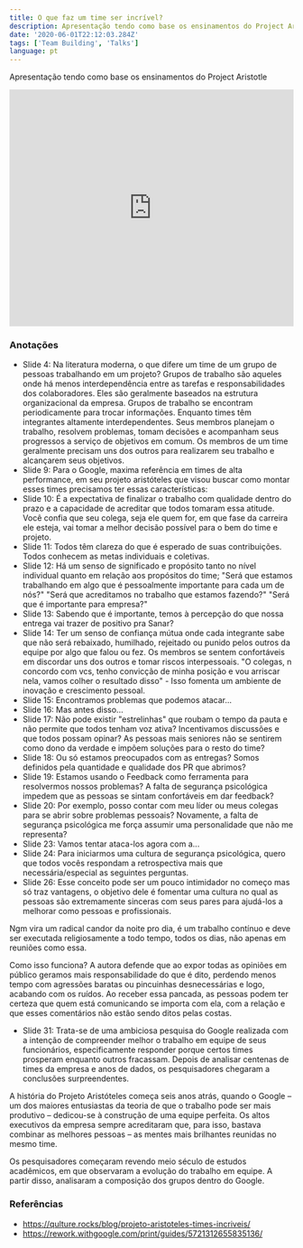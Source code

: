 ```yaml
---
title: O que faz um time ser incrível?
description: Apresentação tendo como base os ensinamentos do Project Aristotle
date: '2020-06-01T22:12:03.284Z'
tags: ['Team Building', 'Talks']
language: pt
---
```


Apresentação tendo como base os ensinamentos do Project Aristotle

<iframe
  src="https://slides.com/diegocosta/time-incrivel/embed"
  width="100%"
  height="420"
  title="O que faz um time ser incrível?"
  scrolling="no"
  frameborder="0"
  webkitallowfullscreen
  mozallowfullscreen
  allowfullscreen
></iframe>

### Anotações

- Slide 4: Na literatura moderna, o que difere um time de um grupo de pessoas trabalhando em um projeto?
  Grupos de trabalho são aqueles onde há menos interdependência entre as tarefas e responsabilidades dos colaboradores. Eles são geralmente baseados na estrutura organizacional da empresa. Grupos de trabalho se encontram periodicamente para trocar informações.
  Enquanto times têm integrantes altamente interdependentes. Seus membros planejam o trabalho, resolvem problemas, tomam decisões e acompanham seus progressos a serviço de objetivos em comum. Os membros de um time geralmente precisam uns dos outros para realizarem seu trabalho e alcançarem seus objetivos.
- Slide 9: Para o Google, maxima referência em times de alta performance, em seu projeto aristóteles que visou buscar como montar esses times precisamos ter essas características:
- Slide 10: É a expectativa de finalizar o trabalho com qualidade dentro do prazo e a capacidade de acreditar que todos tomaram essa atitude.
  Você confia que seu colega, seja ele quem for, em que fase da carreira ele esteja, vai tomar a melhor decisão possível para o bem do time e projeto.
- Slide 11: Todos têm clareza do que é esperado de suas contribuições.
  Todos conhecem as metas individuais e coletivas.
- Slide 12: Há um senso de significado e propósito tanto no nível individual quanto em relação aos propósitos do time;
  "Será que estamos trabalhando em algo que é pessoalmente importante para cada um de nós?"
  "Será que acreditamos no trabalho que estamos fazendo?"
  "Será que é importante para empresa?"
- Slide 13: Sabendo que é importante, temos à percepção do que nossa entrega vai trazer de positivo pra Sanar?
- Slide 14: Ter um senso de confiança mútua onde cada integrante sabe que não será rebaixado, humilhado, rejeitado ou punido pelos outros da equipe por algo que falou ou fez.
  Os membros se sentem confortáveis em discordar uns dos outros e tomar riscos interpessoais.
  "O colegas, n concordo com vcs, tenho convicção de minha posição e vou arriscar nela, vamos colher o resultado disso" - Isso fomenta um ambiente de inovação e crescimento pessoal.
- Slide 15: Encontramos problemas que podemos atacar...
- Slide 16: Mas antes disso...
- Slide 17: Não pode existir "estrelinhas" que roubam o tempo da pauta e não permite que todos tenham voz ativa?
  Incentivamos discussões e que todos possam opinar?
  As pessoas mais seniores não se sentirem como dono da verdade e impõem soluções para o resto do time?
- Slide 18: Ou só estamos preocupados com as entregas?
  Somos definidos pela quantidade e qualidade dos PR que abrimos?
- Slide 19: Estamos usando o Feedback como ferramenta para resolvermos nossos problemas?
  A falta de segurança psicológica impedem que as pessoas se sintam confortáveis em dar feedback?
- Slide 20: Por exemplo, posso contar com meu líder ou meus colegas para se abrir sobre problemas pessoais?
  Novamente, a falta de segurança psicológica me força assumir uma personalidade que não me representa?
- Slide 23: Vamos tentar ataca-los agora com a...
- Slide 24: Para iniciarmos uma cultura de segurança psicológica, quero que todos vocês respondam a retrospectiva mais que necessária/especial as seguintes perguntas.
- Slide 26: Esse conceito pode ser um pouco intimidador no começo mas só traz vantagens, o objetivo dele é fomentar uma cultura no qual as pessoas são extremamente sinceras com seus pares para ajudá-los a melhorar como pessoas e profissionais.

Ngm vira um radical candor da noite pro dia, é um trabalho contínuo e deve ser executada religiosamente a todo tempo, todos os dias, não apenas em reuniões como essa.

Como isso funciona? A autora defende que ao expor todas as opiniões em público geramos mais responsabilidade do que é dito, perdendo menos tempo com agressões baratas ou pincuinhas desnecessárias e logo, acabando com os ruídos. Ao receber essa pancada, as pessoas podem ter certeza que quem está comunicando se importa com ela, com a relação e que esses comentários não estão sendo ditos pelas costas.

- Slide 31: Trata-se de uma ambiciosa pesquisa do Google realizada com a intenção de compreender melhor o trabalho em equipe de seus funcionários, especificamente responder porque certos times prosperam enquanto outros fracassam. Depois de analisar centenas de times da empresa e anos de dados, os pesquisadores chegaram a conclusões surpreendentes.

A história do Projeto Aristóteles começa seis anos atrás, quando o Google – um dos maiores entusiastas da teoria de que o trabalho pode ser mais produtivo – dedicou-se à construção de uma equipe perfeita. Os altos executivos da empresa sempre acreditaram que, para isso, bastava combinar as melhores pessoas – as mentes mais brilhantes reunidas no mesmo time.

Os pesquisadores começaram revendo meio século de estudos acadêmicos, em que observaram a evolução do trabalho em equipe. A partir disso, analisaram a composição dos grupos dentro do Google.

### Referências

- https://qulture.rocks/blog/projeto-aristoteles-times-incriveis/
- https://rework.withgoogle.com/print/guides/5721312655835136/
